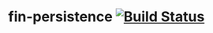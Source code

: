 # fin-persistence [![Build Status](https://travis-ci.org/zaphod1984/fin-persistence.png)](https://travis-ci.org/zaphod1984/fin-persistence)